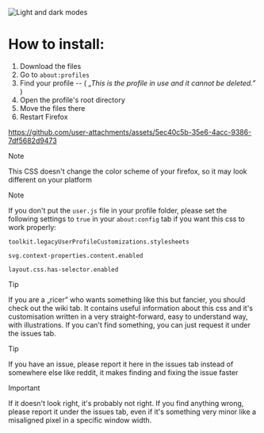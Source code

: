 ![Light and dark modes](https://github.com/user-attachments/assets/66be491c-0da0-4c9d-8b0e-c0c1efa81d03)


# How to install:
1. Download the files
3. Go to `about:profiles`
2. Find your profile  --  ( *„This is the profile in use and it cannot be deleted.”* )
3. Open the profile's root directory
5. Move the files there
6. Restart Firefox

https://github.com/user-attachments/assets/5ec40c5b-35e6-4acc-9386-7df5682d9473

> [!NOTE]
> This CSS doesn't change the color scheme of your firefox, so it may look different on your platform

> [!NOTE]
> If you don't put the `user.js` file in your profile folder, please set the following settings to `true` in your `about:config` tab if you want this css to work properly:
> 
> `toolkit.legacyUserProfileCustomizations.stylesheets`
> 
> `svg.context-properties.content.enabled`
> 
> `layout.css.has-selector.enabled`

> [!TIP]
> If you are a „ricer” who wants something like this but fancier, you should check out the wiki tab. It contains useful information about this css and it's customisation written in a very straight-forward, easy to understand way, with illustrations. If you can't find something, you can just request it under the issues tab. 

> [!TIP]
> If you have an issue, please report it here in the issues tab instead of somewhere else like reddit, it makes finding and fixing the issue faster

> [!IMPORTANT]
> If it doesn't look right, it's probably not right. If you find anything wrong, please report it under the issues tab, even if it's something very minor like a misaligned pixel in a specific window width.
